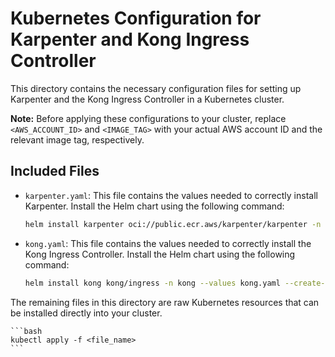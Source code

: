 # Kubernetes Configuration for Karpenter and Kong Ingress Controller

This directory contains the necessary configuration files for setting up Karpenter and the Kong Ingress Controller in a Kubernetes cluster.

**Note:** Before applying these configurations to your cluster, replace `<AWS_ACCOUNT_ID>` and `<IMAGE_TAG>` with your actual AWS account ID and the relevant image tag, respectively.

## Included Files

- `karpenter.yaml`: This file contains the values needed to correctly install Karpenter. Install the Helm chart using the following command:

    ```bash
    helm install karpenter oci://public.ecr.aws/karpenter/karpenter -n karpenter --values karpenter.yaml --create-namespace
    ```

- `kong.yaml`: This file contains the values needed to correctly install the Kong Ingress Controller. Install the Helm chart using the following command:

    ```bash
    helm install kong kong/ingress -n kong --values kong.yaml --create-namespace
    ```

The remaining files in this directory are raw Kubernetes resources that can be installed directly into your cluster.

    ```bash
    kubectl apply -f <file_name>
    ```